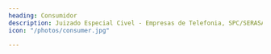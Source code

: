 ```yaml
---
heading: Consumidor
description: Juizado Especial Civel - Empresas de Telefonia, SPC/SERASA - Danos morais - TOI/LIGHT
icon: "/photos/consumer.jpg"

---
```



